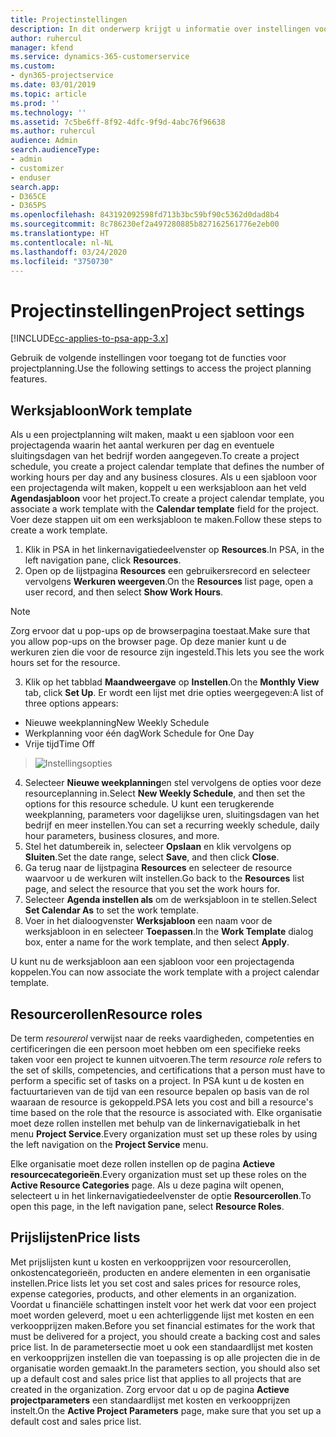 ```yaml
---
title: Projectinstellingen
description: In dit onderwerp krijgt u informatie over instellingen voor projectbeheer.
author: ruhercul
manager: kfend
ms.service: dynamics-365-customerservice
ms.custom:
- dyn365-projectservice
ms.date: 03/01/2019
ms.topic: article
ms.prod: ''
ms.technology: ''
ms.assetid: 7c5be6ff-8f92-4dfc-9f9d-4abc76f96638
ms.author: ruhercul
audience: Admin
search.audienceType:
- admin
- customizer
- enduser
search.app:
- D365CE
- D365PS
ms.openlocfilehash: 843192092598fd713b3bc59bf90c5362d0dad8b4
ms.sourcegitcommit: 8c786230ef2a497280885b827162561776e2eb00
ms.translationtype: HT
ms.contentlocale: nl-NL
ms.lasthandoff: 03/24/2020
ms.locfileid: "3750730"
---
```

# <a name="project-settings"></a><span data-ttu-id="7b8d4-103">Projectinstellingen</span><span class="sxs-lookup"><span data-stu-id="7b8d4-103">Project settings</span></span>

[!INCLUDE[cc-applies-to-psa-app-3.x](../includes/cc-applies-to-psa-app-3x.md)]

<span data-ttu-id="7b8d4-104">Gebruik de volgende instellingen voor toegang tot de functies voor projectplanning.</span><span class="sxs-lookup"><span data-stu-id="7b8d4-104">Use the following settings to access the project planning features.</span></span>

## <a name="work-template"></a><span data-ttu-id="7b8d4-105">Werksjabloon</span><span class="sxs-lookup"><span data-stu-id="7b8d4-105">Work template</span></span>

<span data-ttu-id="7b8d4-106">Als u een projectplanning wilt maken, maakt u een sjabloon voor een projectagenda waarin het aantal werkuren per dag en eventuele sluitingsdagen van het bedrijf worden aangegeven.</span><span class="sxs-lookup"><span data-stu-id="7b8d4-106">To create a project schedule, you create a project calendar template that defines the number of working hours per day and any business closures.</span></span> <span data-ttu-id="7b8d4-107">Als u een sjabloon voor een projectagenda wilt maken, koppelt u een werksjabloon aan het veld **Agendasjabloon** voor het project.</span><span class="sxs-lookup"><span data-stu-id="7b8d4-107">To create a project calendar template, you associate a work template with the **Calendar template** field for the project.</span></span> <span data-ttu-id="7b8d4-108">Voer deze stappen uit om een werksjabloon te maken.</span><span class="sxs-lookup"><span data-stu-id="7b8d4-108">Follow these steps to create a work template.</span></span>

1. <span data-ttu-id="7b8d4-109">Klik in PSA in het linkernavigatiedeelvenster op **Resources**.</span><span class="sxs-lookup"><span data-stu-id="7b8d4-109">In PSA, in the left navigation pane, click **Resources**.</span></span> 
2. <span data-ttu-id="7b8d4-110">Open op de lijstpagina **Resources** een gebruikersrecord en selecteer vervolgens **Werkuren weergeven**.</span><span class="sxs-lookup"><span data-stu-id="7b8d4-110">On the **Resources** list page, open a user record, and then select **Show Work Hours**.</span></span>

  > [!NOTE]
  > <span data-ttu-id="7b8d4-111">Zorg ervoor dat u pop-ups op de browserpagina toestaat.</span><span class="sxs-lookup"><span data-stu-id="7b8d4-111">Make sure that you allow pop-ups on the browser page.</span></span> <span data-ttu-id="7b8d4-112">Op deze manier kunt u de werkuren zien die voor de resource zijn ingesteld.</span><span class="sxs-lookup"><span data-stu-id="7b8d4-112">This lets you see the work hours set for the resource.</span></span>
  
3. <span data-ttu-id="7b8d4-113">Klik op het tabblad **Maandweergave** op **Instellen**.</span><span class="sxs-lookup"><span data-stu-id="7b8d4-113">On the **Monthly View** tab, click **Set Up**.</span></span> <span data-ttu-id="7b8d4-114">Er wordt een lijst met drie opties weergegeven:</span><span class="sxs-lookup"><span data-stu-id="7b8d4-114">A list of three options appears:</span></span> 

  - <span data-ttu-id="7b8d4-115">Nieuwe weekplanning</span><span class="sxs-lookup"><span data-stu-id="7b8d4-115">New Weekly Schedule</span></span>
  - <span data-ttu-id="7b8d4-116">Werkplanning voor één dag</span><span class="sxs-lookup"><span data-stu-id="7b8d4-116">Work Schedule for One Day</span></span>
  - <span data-ttu-id="7b8d4-117">Vrije tijd</span><span class="sxs-lookup"><span data-stu-id="7b8d4-117">Time Off</span></span>

> ![Instellingsopties](media/project-13.png)

4. <span data-ttu-id="7b8d4-119">Selecteer **Nieuwe weekplanning**en stel vervolgens de opties voor deze resourceplanning in.</span><span class="sxs-lookup"><span data-stu-id="7b8d4-119">Select **New Weekly Schedule**, and then set the options for this resource schedule.</span></span> <span data-ttu-id="7b8d4-120">U kunt een terugkerende weekplanning, parameters voor dagelijkse uren, sluitingsdagen van het bedrijf en meer instellen.</span><span class="sxs-lookup"><span data-stu-id="7b8d4-120">You can set a recurring weekly schedule, daily hour parameters, business closures, and more.</span></span>
5. <span data-ttu-id="7b8d4-121">Stel het datumbereik in, selecteer **Opslaan** en klik vervolgens op **Sluiten**.</span><span class="sxs-lookup"><span data-stu-id="7b8d4-121">Set the date range, select **Save**, and then click **Close**.</span></span> 
6. <span data-ttu-id="7b8d4-122">Ga terug naar de lijstpagina **Resources** en selecteer de resource waarvoor u de werkuren wilt instellen.</span><span class="sxs-lookup"><span data-stu-id="7b8d4-122">Go back to the **Resources** list page, and select the resource that you set the work hours for.</span></span> 
7. <span data-ttu-id="7b8d4-123">Selecteer **Agenda instellen als** om de werksjabloon in te stellen.</span><span class="sxs-lookup"><span data-stu-id="7b8d4-123">Select **Set Calendar As** to set the work template.</span></span> 
8. <span data-ttu-id="7b8d4-124">Voer in het dialoogvenster **Werksjabloon** een naam voor de werksjabloon in en selecteer **Toepassen**.</span><span class="sxs-lookup"><span data-stu-id="7b8d4-124">In the **Work Template** dialog box, enter a name for the work template, and then select **Apply**.</span></span> 

<span data-ttu-id="7b8d4-125">U kunt nu de werksjabloon aan een sjabloon voor een projectagenda koppelen.</span><span class="sxs-lookup"><span data-stu-id="7b8d4-125">You can now associate the work template with a project calendar template.</span></span>

## <a name="resource-roles"></a><span data-ttu-id="7b8d4-126">Resourcerollen</span><span class="sxs-lookup"><span data-stu-id="7b8d4-126">Resource roles</span></span>

<span data-ttu-id="7b8d4-127">De term *resourerol* verwijst naar de reeks vaardigheden, competenties en certificeringen die een persoon moet hebben om een specifieke reeks taken voor een project te kunnen uitvoeren.</span><span class="sxs-lookup"><span data-stu-id="7b8d4-127">The term *resource role* refers to the set of skills, competencies, and certifications that a person must have to perform a specific set of tasks on a project.</span></span> <span data-ttu-id="7b8d4-128">In PSA kunt u de kosten en factuurtarieven van de tijd van een resource bepalen op basis van de rol waaraan de resource is gekoppeld.</span><span class="sxs-lookup"><span data-stu-id="7b8d4-128">PSA lets you cost and bill a resource's time based on the role that the resource is associated with.</span></span> <span data-ttu-id="7b8d4-129">Elke organisatie moet deze rollen instellen met behulp van de linkernavigatiebalk in het menu **Project Service**.</span><span class="sxs-lookup"><span data-stu-id="7b8d4-129">Every organization must set up these roles by using the left navigation on the **Project Service** menu.</span></span>

<span data-ttu-id="7b8d4-130">Elke organisatie moet deze rollen instellen op de pagina **Actieve resourcecategorieën**.</span><span class="sxs-lookup"><span data-stu-id="7b8d4-130">Every organization must set up these roles on the **Active Resource Categories** page.</span></span> <span data-ttu-id="7b8d4-131">Als u deze pagina wilt openen, selecteert u in het linkernavigatiedeelvenster de optie **Resourcerollen**.</span><span class="sxs-lookup"><span data-stu-id="7b8d4-131">To open this page, in the left navigation pane, select **Resource Roles**.</span></span>

## <a name="price-lists"></a><span data-ttu-id="7b8d4-132">Prijslijsten</span><span class="sxs-lookup"><span data-stu-id="7b8d4-132">Price lists</span></span>

<span data-ttu-id="7b8d4-133">Met prijslijsten kunt u kosten en verkoopprijzen voor resourcerollen, onkostencategorieën, producten en andere elementen in een organisatie instellen.</span><span class="sxs-lookup"><span data-stu-id="7b8d4-133">Price lists let you set cost and sales prices for resource roles, expense categories, products, and other elements in an organization.</span></span> <span data-ttu-id="7b8d4-134">Voordat u financiële schattingen instelt voor het werk dat voor een project moet worden geleverd, moet u een achterliggende lijst met kosten en een verkoopprijzen maken.</span><span class="sxs-lookup"><span data-stu-id="7b8d4-134">Before you set financial estimates for the work that must be delivered for a project, you should create a backing cost and sales price list.</span></span> <span data-ttu-id="7b8d4-135">In de parametersectie moet u ook een standaardlijst met kosten en verkoopprijzen instellen die van toepassing is op alle projecten die in de organisatie worden gemaakt.</span><span class="sxs-lookup"><span data-stu-id="7b8d4-135">In the parameters section, you should also set up a default cost and sales price list that applies to all projects that are created in the organization.</span></span> <span data-ttu-id="7b8d4-136">Zorg ervoor dat u op de pagina **Actieve projectparameters** een standaardlijst met kosten en verkoopprijzen instelt.</span><span class="sxs-lookup"><span data-stu-id="7b8d4-136">On the **Active Project Parameters** page, make sure that you set up a default cost and sales price list.</span></span>
